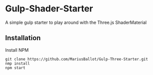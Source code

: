 # Gulp-Shader-Starter

A simple gulp starter to play around with the Three.js ShaderMaterial

## Installation

Install NPM
```
git clone https://github.com/MariusBallot/Gulp-Three-Starter.git
nmp install
npm start
```